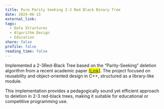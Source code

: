 ```yaml
---
title: Pure Parity Seeking 2-3 Red Black Binary Tree
date: 2024-06-15
external_link: 
tags:
  - Data Structures
  - Algorithm Design
  - Education
share: false
profile: false
reading_time: false
---
```


Implemented a 2-3Red-Black Tree based on the “Parity-Seeking” deletion algorithm from a recent academic paper <mark>[[Link]](https://link.springer.com/article/10.1007/s00236-023-00452-6)</mark>. The project focused on reusability and object-oriented design in C++, structured as a library-like module.


This implementation provides a pedagogically sound yet efficient approach to deletion in 2-3 red-black trees, making it suitable for educational or competitive programming use.
